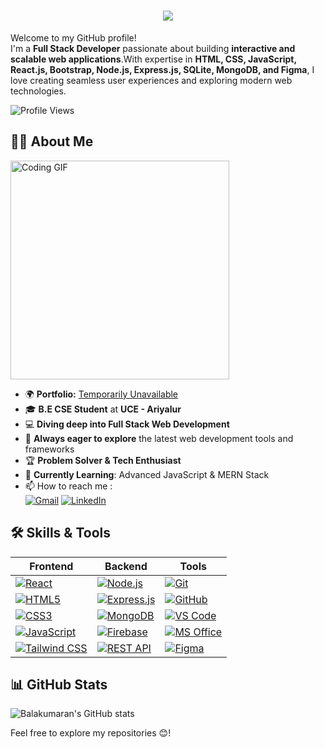 <h1 align="center">
 <img src="https://readme-typing-svg.herokuapp.com?font=Fira+Code&weight=600&size=28&pause=1000&color=2E7CFFA8&vCenter=true&width=435&lines=Hello%2C+%F0%9F%91%8B+I'm+Balakumaran!+">
</h1>

Welcome to my GitHub profile!  
I'm a **Full Stack Developer** passionate about building **interactive and scalable web applications**.With expertise in **HTML, CSS, JavaScript, React.js, Bootstrap, Node.js, Express.js, SQLite, MongoDB, and Figma**, I love creating seamless user experiences and exploring modern web technologies.  


![Profile Views](https://komarev.com/ghpvc/?username=balakumaranbala2112&color=blueviolet)


## 👨‍🎓 About Me  


  <img src="https://i.pinimg.com/originals/47/f0/34/47f0342cec72b800463bf003eac1257e.gif" width="350px" alt="Coding GIF">

- 🌍 **Portfolio:** [ Temporarily Unavailable](#)  
- 🎓 **B.E CSE Student** at **UCE - Ariyalur**  
- 💻 **Diving deep into Full Stack Web Development**  
- 🚀 **Always eager to explore** the latest web development tools and frameworks  
- 🏆 **Problem Solver & Tech Enthusiast**  
- 📖 **Currently Learning**: Advanced JavaScript & MERN Stack
- 📫 How to reach me : <br>
  [![Gmail](https://img.shields.io/badge/Gmail-D14836?style=for-the-badge&logo=gmail&logoColor=white)](mailto:bkumaran2112@gmail.com) [![LinkedIn](https://img.shields.io/badge/LinkedIn-0077B5?style=for-the-badge&logo=linkedin&logoColor=white)](https://www.linkedin.com/in/balakumaran2112/)  



## 🛠️ Skills & Tools  

| **Frontend** | **Backend** | **Tools** |
|--------------|-------------|-----------|
| [![React](https://img.shields.io/badge/React-20232A?style=for-the-badge&logo=react&logoColor=61DAFB&width=120&height=30)](https://react.dev/) | [![Node.js](https://img.shields.io/badge/Node.js-339933?style=for-the-badge&logo=node.js&logoColor=white&width=120&height=30)](https://nodejs.org/) | [![Git](https://img.shields.io/badge/Git-F05032?style=for-the-badge&logo=git&logoColor=white&width=120&height=30)](https://git-scm.com/) |
| [![HTML5](https://img.shields.io/badge/HTML5-E34F26?style=for-the-badge&logo=html5&logoColor=white&width=120&height=30)](https://developer.mozilla.org/en-US/docs/Web/Guide/HTML/HTML5) | [![Express.js](https://img.shields.io/badge/Express.js-000000?style=for-the-badge&logo=express&logoColor=white&width=120&height=30)](https://expressjs.com/) | [![GitHub](https://img.shields.io/badge/GitHub-100000?style=for-the-badge&logo=github&logoColor=white&width=120&height=30)](https://github.com/) |
| [![CSS3](https://img.shields.io/badge/CSS3-1572B6?style=for-the-badge&logo=css3&logoColor=white&width=120&height=30)](https://developer.mozilla.org/en-US/docs/Web/CSS) | [![MongoDB](https://img.shields.io/badge/MongoDB-47A248?style=for-the-badge&logo=mongodb&logoColor=white&width=120&height=30)](https://www.mongodb.com/) | [![VS Code](https://img.shields.io/badge/VS_Code-007ACC?style=for-the-badge&logo=visual-studio-code&logoColor=white&width=120&height=30)](https://code.visualstudio.com/) |
| [![JavaScript](https://img.shields.io/badge/JavaScript-F7DF1E?style=for-the-badge&logo=javascript&logoColor=black&width=120&height=30)](https://developer.mozilla.org/en-US/docs/Web/JavaScript) | [![Firebase](https://img.shields.io/badge/Firebase-FFCA28?style=for-the-badge&logo=firebase&logoColor=black&width=120&height=30)](https://firebase.google.com/) | [![MS Office](https://img.shields.io/badge/Microsoft_Office-D83B01?style=for-the-badge&logo=microsoft-office&logoColor=white&width=120&height=30)](https://www.microsoft.com/en-us/microsoft-365) |
| [![Tailwind CSS](https://img.shields.io/badge/Tailwind_CSS-38B2AC?style=for-the-badge&logo=tailwind-css&logoColor=white&width=120&height=30)](https://tailwindcss.com/) | [![REST API](https://img.shields.io/badge/REST_API-FF6C37?style=for-the-badge&logo=rest&logoColor=white&width=120&height=30)](https://www.restapitutorial.com/) | [![Figma](https://img.shields.io/badge/Figma-F24E1E?style=for-the-badge&logo=figma&logoColor=white&width=120&height=30)](https://www.figma.com/) |



## 📊 GitHub Stats  

![Balakumaran's GitHub stats](https://github-readme-stats.vercel.app/api?username=balakumaranbala2112&theme=green&show_icons=true&&hide=issues,contribs)  


Feel free to explore my repositories 😊!
